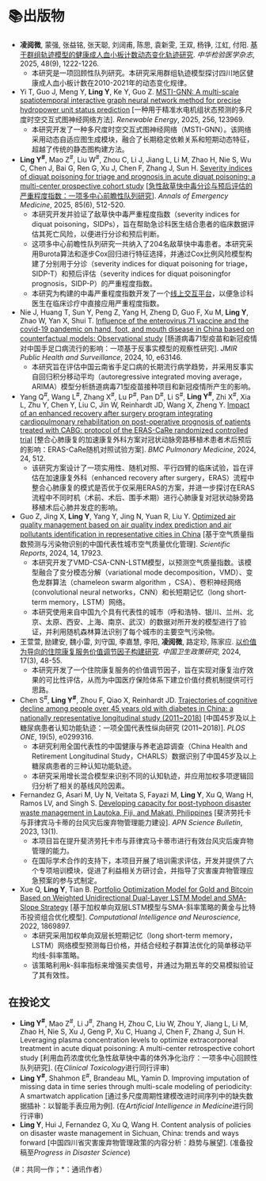 # 📚出版物

- **凌阅微**, 蒙强, 张益铭, 张天聪, 刘阔甫, 陈思, 袁新雯, 王双, 杨铮, 江虹, 付阳. [基于群组轨迹模型的健康成人血小板计数动态变化轨迹研究](https://d.wanfangdata.com.cn/periodical/zhyxjy202509016). *中华检验医学杂志*, 2025, 48(9), 1222-1226.
  - 本研究是一项回顾性队列研究。本研究采用群组轨迹模型探讨四川地区健康成人血小板计数在2010-2021年的动态变化规律。
- Yi T, Guo J, Meng Y, **Ling Y**, Ke Y, Guo Z. [MSTI-GNN: A multi-scale spatiotemporal interactive graph neural network method for precise hydropower unit status prediction](https://doi.org/10.1016/j.renene.2025.123969) [一种用于精准水电机组状态预测的多尺度时空交互式图神经网络方法]. *Renewable Energy*, 2025, 256, 123969.
  - 本研究开发了一种多尺度时空交互式图神经网络（MSTI-GNN）。该网络采用动态自适应图生成模块，融合了长期稳定依赖关系和短期动态特征，超越了传统的静态图构建方法。
- **Ling Y<sup>#</sup>**, Mao Z<sup>#</sup>, Liu W<sup>#</sup>, Zhou C, Li J, Jiang L, Li M, Zhao H, Nie S, Wu C, Chen J, Bai G, Ren G, Xu J, Chen F, Zhang J, Sun H. [Severity indices of diquat poisoning for triage and prognosis in acute diquat poisoning: a multi-center prospective cohort study](https://doi.org/10.1016/j.annemergmed.2025.02.022) [[急性敌草快中毒分诊与预后评估的严重程度指数：一项多中心前瞻性队列研究](https://mp.weixin.qq.com/s/MCAnXHPvmi6ER1acYU7GFA)]. *Annals of Emergency Medicine*, 2025, 85(6), 512-520.
  - 本研究开发并验证了敌草快中毒严重程度指数（severity indices for diquat poisoning，SIDPs），旨在帮助急诊科医生结合患者的临床数据评估其死亡风险，以便进行分诊和预后判断。
  - 这项多中心前瞻性队列研究一共纳入了204名敌草快中毒患者。本研究采用Burota算法和逐步Cox回归进行特征选择，并通过Cox比例风险模型构建了分别用于分诊（severity indices for diquat poisoning for triage，SIDP-T）和预后评估（severity indices for diquat poisoningfor prognosis，SIDP-P）的严重程度指数。
  - 本研究为构建的中毒严重程度指数开发了一个[线上交互平台](https://severityindexofdiquatpoisoning.streamlit.app/)，以便急诊科医生在临床诊疗中直接应用严重程度指数。
- Nie J, Huang T, Sun Y, Peng Z, Yang H, Zheng D, Guo F, Xu M, **Ling Y**, Zhao W, Yan X, Shui T. [Influence of the enterovirus 71 vaccine and the covid-19 pandemic on hand, foot, and mouth disease in China based on counterfactual models: Observational study](https://publichealth.jmir.org/2024/1/e63146) [肠道病毒71型疫苗和新冠疫情对中国手足口病流行的影响：一项基于反事实模型的观察性研究]. *JMIR Public Health and Surveillance*, 2024, 10, e63146.
  - 本研究旨在评估中国云南省手足口病的长期流行病学趋势，并采用反事实自回归积分移动平均（autoregressive integrated moving average，ARIMA）模型分析肠道病毒71型疫苗接种项目和新冠疫情所产生的影响。
- Yang Q<sup>#</sup>, Wang L<sup>#</sup>, Zhang X<sup>#</sup>, Lu P<sup>#</sup>, Pan D<sup>#</sup>, Li S<sup>#</sup>, **Ling Y<sup>#</sup>**, Zhi X<sup>#</sup>, Xia L, Zhu Y, Chen Y, Liu C, Jin W, Reinhardt JD, Wang X, Zheng Y. [Impact of an enhanced recovery after surgery program integrating cardiopulmonary rehabilitation on post-operative prognosis of patients treated with CABG: protocol of the ERAS-CaRe randomized controlled trial](https://doi.org/10.1186/s12890-024-03286-1) [整合心肺康复的加速康复外科方案对冠状动脉旁路移植术患者术后预后的影响：ERAS-CaRe随机对照试验方案]. *BMC Pulmonary Medicine*, 2024, 24, 512.
  - 该研究方案设计了一项实用性、随机对照、平行四臂的临床试验，旨在评估在加速康复外科（enhanced recovery after surgery，ERAS）流程中整合心肺康复的模式是否优于仅采用ERAS的方案，并进一步探讨在ERAS流程中不同时机（术前、术后、围手术期）进行心肺康复对冠状动脉旁路移植术后心肺并发症的影响。
- Guo Z, Jing X, **Ling Y**, Yang Y, Jing N, Yuan R, Liu Y. [Optimized air quality management based on air quality index prediction and air pollutants identification in representative cities in China](https://doi.org/10.1038/s41598-024-68972-w) [基于空气质量指数预测与污染物识别的中国代表性城市空气质量优化管理]. *Scientific Reports*, 2024, 14, 17923.
  - 本研究开发了VMD-CSA-CNN-LSTM模型，以预测空气质量指数。该模型融合了变分模态分解（variational mode decomposition，VMD）、变色龙群算法（chameleon swarm algorithm ，CSA）、卷积神经网络 (convolutional neural networks，CNN）和长短期记忆（long short-term memory，LSTM）网络。
  - 本研究使用来自中国九个具有代表性的城市（呼和浩特、银川、兰州、北京、太原、西安、上海、南京、武汉）的数据对所开发的模型进行了验证，并利用随机森林算法识别了每个城市的主要空气污染物。
- 王萱萱, 励建安, 魏小雷, 刘守国, 李嘉慧, 李阳, **凌阅微**, 路定珍, 陈家应. [以价值为导向的住院康复服务价值调节因子构建研究](http://journal.healthpolicy.cn/html/20240307.htm). *中国卫生政策研究*, 2024, 17(3), 48-55.
  - 本研究开发了一个住院康复服务的价值调节因子，旨在实现对康复治疗效果的可比性评估，从而为中国医疗保险体系下建立价值付费机制提供可行思路。
- Chen S<sup>#</sup>, **Ling Y<sup>#</sup>**, Zhou F, Qiao X, Reinhardt JD. [Trajectories of cognitive decline among people over 45 years old with diabetes in China: a nationally representative longitudinal study (2011~2018)](https://doi.org/10.1371/journal.pone.0299316) [中国45岁及以上糖尿病患者认知功能轨迹：一项全国代表性纵向研究 (2011~2018)]. *PLOS ONE*, 19(5), e0299316.
  - 本研究利用全国代表性的中国健康与养老追踪调查（China Health and Retirement Longitudinal Study，CHARLS）数据识别了中国45岁及以上糖尿病患者的三种认知功能轨迹。
  - 本研究采用增长混合模型来识别不同的认知轨迹，并应用加权多项逻辑回归分析了相关的基线风险因素。
- Fernandez G, Asari M, Uy N, Veitata S, Fayazi M, **Ling Y**, Xu Q, Wang H, Ramos LV, and Singh S. [Developing capacity for post-typhoon disaster waste management in Lautoka, Fiji, and Makati, Philippines](https://www.apn-gcr.org/bulletin/article/developing-capacity-for-post-typhoon-disaster-waste-management-in-lautoka-fiji-and-makati-philippines/) [斐济劳托卡与菲律宾马卡蒂的台风灾后废弃物管理能力建设]. *APN Science Bulletin*, 2023, 13(1).
  - 本项目旨在提升斐济劳托卡市与菲律宾马卡蒂市进行有效台风灾后废弃物管理的能力。
  - 在国际学术合作的支持下，本项目开展了培训需求评估，开发并提供了六个专项培训模块，促进了利益相关方研讨会，并指导了灾害废弃物管理应急预案的参与式制定。
- Xue Q, **Ling Y**, Tian B. [Portfolio Optimization Model for Gold and Bitcoin Based on Weighted Unidirectional Dual-Layer LSTM Model and SMA-Slope Strategy](https://www.hindawi.com/journals/cin/2022/1869897) [基于加权单向双层LSTM模型与SMA-斜率策略的黄金与比特币投资组合优化模型]. *Computational Intelligence and Neuroscience*, 2022, 1869897.
  - 本研究采用加权单向双层长短期记忆（long short-term memory，LSTM）网络模型预测每日价格，并结合经粒子群算法优化的简单移动平均线-斜率策略。
  - 该策略利用*k*-斜率指标来增强买卖信号，并通过为期五年的交易模拟验证了其有效性。

## 在投论文

- **Ling Y<sup>#</sup>**, Mao Z<sup>#</sup>, Li J<sup>#</sup>, Zhang H, Zhou C, Liu W, Zhou Y, Jiang L, Li M, Zhao H, Nie S, Xu J, Geng P, Xu C, Huang J, Chen F, Zhang J, Sun H. Leveraging plasma concentration levels to optimize extracorporeal treatment in acute diquat poisoning: A multi-center retrospective cohort study [利用血药浓度优化急性敌草快中毒的体外净化治疗：一项多中心回顾性队列研究]. (在*Clinical Toxicology*进行同行评审)
- **Ling Y<sup>#</sup>**, Shahmon E<sup>#</sup>, Brandeau ML, Yamin D. Improving imputation of missing data in time series through multi-scale modeling of periodicity: A smartwatch application [通过多尺度周期性建模改进时间序列中的缺失数据插补：以智能手表应用为例]. (在*Artificial Intelligence in Medicine*进行同行评审)
- **Ling Y**, Hui J, Fernandez G, Xu Q, Wang H. Content analysis of policies on disaster waste management in Sichuan, China: trends and ways forward [中国四川省灾害废弃物管理政策的内容分析：趋势与展望]. (准备投稿至*Progress in Disaster Science*)

（#：共同一作；*：通讯作者）